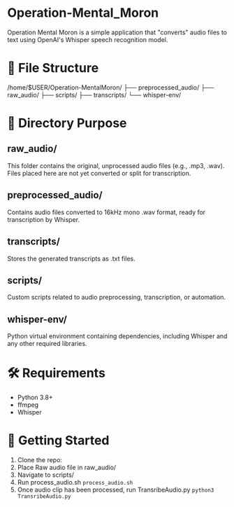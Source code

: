 # Operation-Mental_Moron
Operation Mental Moron is a simple application that "converts" audio files to text using OpenAI's Whisper speech recognition model.

# 📁 File Structure
/home/$USER/Operation-MentalMoron/
├── preprocessed_audio/
├── raw_audio/
├── scripts/
├── transcripts/
└── whisper-env/
# 📂 Directory Purpose

## raw_audio/
This folder contains the original, unprocessed audio files (e.g., .mp3, .wav).
Files placed here are not yet converted or split for transcription.

## preprocessed_audio/
Contains audio files converted to 16kHz mono .wav format, ready for transcription by Whisper.

## transcripts/
Stores the generated transcripts as .txt files.

## scripts/
Custom scripts related to audio preprocessing, transcription, or automation.

## whisper-env/
Python virtual environment containing dependencies, including Whisper and any other required libraries.

# 🛠️ Requirements
- Python 3.8+
- ffmpeg
- Whisper

# 🚀 Getting Started
1. Clone the repo:
2. Place Raw audio file in raw_audio/
3. Navigate to scripts/
4. Run process_audio.sh 
``process_audio.sh``
5. Once audio clip has been processed, run TransribeAudio.py
``python3 TransribeAudio.py``


